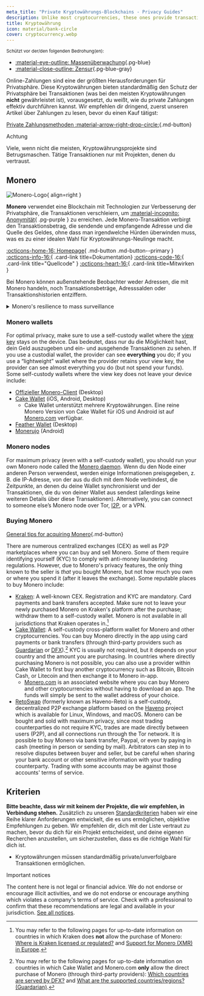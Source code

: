 ```yaml
---
meta_title: "Private Kryptowährungs-Blockchains - Privacy Guides"
description: Unlike most cryptocurrencies, these ones provide transaction privacy by default. Monero is our top choice for obfuscating transaction information.
title: Kryptowährung
icon: material/bank-circle
cover: cryptocurrency.webp
---
```


<small>Schützt vor der/den folgenden Bedrohung(en):</small>

- [:material-eye-outline: Massenüberwachung](basics/common-threats.md#mass-surveillance-programs ""){.pg-blue}
- [:material-close-outline: Zensur](basics/common-threats.md#avoiding-censorship ""){.pg-blue-gray}

Online-Zahlungen sind eine der größten Herausforderungen für Privatsphäre. Diese Kryptowährungen bieten standardmäßig den Schutz der Privatsphäre bei Transaktionen (was bei den meisten Kryptowährungen **nicht** gewährleistet ist), vorausgesetzt, du weißt, wie du private Zahlungen effektiv durchführen kannst. Wir empfehlen dir dringend, zuerst unseren Artikel über Zahlungen zu lesen, bevor du einen Kauf tätigst:

[Private Zahlungsmethoden :material-arrow-right-drop-circle:](advanced/payments.md ""){.md-button}

<div class="admonition danger" markdown>
<p class="admonition-title">Achtung</p>

Viele, wenn nicht die meisten, Kryptowährungsprojekte sind Betrugsmaschen. Tätige Transaktionen nur mit Projekten, denen du vertraust.

</div>

## Monero

<div class="admonition recommendation" markdown>

![Monero-Logo](assets/img/cryptocurrency/monero.svg){ align=right }

**Monero** verwendet eine Blockchain mit Technologien zur Verbesserung der Privatsphäre, die Transaktionen verschleiern, um [:material-incognito: Anonymität](basics/common-threats.md#anonymity-vs-privacy){ .pg-purple } zu erreichen. Jede Monero-Transaktion verbirgt den Transaktionsbetrag, die sendende und empfangende Adresse und die Quelle des Geldes, ohne dass man irgendwelche Hürden überwinden muss, was es zu einer idealen Wahl für Kryptowährungs-Neulinge macht.

[:octicons-home-16: Homepage](https://getmonero.org){ .md-button .md-button--primary }
[:octicons-info-16:](https://getmonero.org/resources/user-guides){ .card-link title=Dokumentation}
[:octicons-code-16:](https://github.com/monero-project/monero){ .card-link title="Quellcode" }
[:octicons-heart-16:](https://getmonero.org/get-started/contributing){ .card-link title=Mitwirken }

</details>

</div>

Bei Monero können außenstehende Beobachter weder Adressen, die mit Monero handeln, noch Transaktionsbeträge, Adresssalden oder Transaktionshistorien entziffern.

<details class="info" markdown>
<summary>Monero's resilience to mass surveillance</summary>

Im August 2021 [kündigte](https://web.archive.org/web/20240223224846/https://ciphertrace.com/enhanced-monero-tracing) CipherTrace erweiterte Monero-Verfolgungsfunktionen für Regierungsbehören an. Aus öffentlichen Veröffentlichungen geht hervor, dass das Financial Crimes Enforcement Network des US-Finanzministeriums das „Monero-Modul“ von CipherTrace Ende 2022 [lizenziert hat](https://sam.gov/opp/d12cbe9afbb94ca68006d0f006d355ac/view).

Die Vertraulichkeit des Monero-Transaktionsgraphen wird durch seine relativ kleinen Ringsignaturen eingeschränkt, insbesondere gegenüber gezielten Angriffen. Die Datenschutzfunktionen von Monero wurden auch von einigen Sicherheitsforschern [in Frage gestellt](https://web.archive.org/web/20180331203053/https://wired.com/story/monero-privacy), und in der Vergangenheit wurde eine Reihe schwerwiegender Server-Schwachstellen gefunden und gepatcht, sodass die Behauptungen von Organisationen wie CipherTrace nicht außer Frage stehen. Es ist zwar unwahrscheinlich, dass es für Monero Massenüberwachungs-Tools gibt, wie es sie für Bitcoin und andere Währungen gibt, aber es ist sicher, dass Rückverfolgungs-Tools bei gezielten Ermittlungen helfen.

Letzten Endes ist Monero der stärkste Kandidat für eine datenschutzfreundliche Kryptowährung, aber seine Datenschutzansprüche sind **nicht** definitiv bewiesen. Es ist mehr Zeit und Forschung nötig, um zu beurteilen, ob Monero widerstandsfähig genug gegen Angriffe ist, um immer eine angemessene Privatsphäre zu bieten.

</details>

### Monero wallets

For optimal privacy, make sure to use a self-custody wallet where the [view key](https://www.getmonero.org/resources/moneropedia/viewkey.html) stays on the device. Das bedeutet, dass nur du die Möglichkeit hast, dein Geld auszugeben und ein- und ausgehende Transaktionen zu sehen. If you use a custodial wallet, the provider can see **everything** you do; if you use a “lightweight” wallet where the provider retains your view key, the provider can see almost everything you do (but not spend your funds). Some self-custody wallets where the view key does not leave your device include:

- [Offizieller Monero-Client](https://getmonero.org/downloads) (Desktop)
- [Cake Wallet](https://cakewallet.com) (iOS, Android, Desktop)
    - Cake Wallet unterstützt mehrere Kryptowährungen. Eine reine Monero Version von Cake Wallet für iOS und Android ist auf [Monero.com](https://monero.com) verfügbar.
- [Feather Wallet](https://featherwallet.org) (Desktop)
- [Monerujo](https://monerujo.io) (Android)

### Monero nodes

For maximum privacy (even with a self-custody wallet), you should run your own Monero node called the [Monero daemon](https://getmonero.org/downloads/#cli). Wenn du den Node einer anderen Person verwendest, werden einige Informationen preisgegeben, z. B. die IP-Adresse, von der aus du dich mit dem Node verbindest, die Zeitpunkte, an denen du deine Wallet synchronisierst und der Transaktionen, die du von deiner Wallet aus sendest (allerdings keine weiteren Details über diese Transaktionen). Alternatively, you can connect to someone else’s Monero node over Tor, [I2P](alternative-networks.md#i2p-the-invisible-internet-project), or a VPN.

### Buying Monero

[General tips for acquiring Monero](advanced/payments.md#acquisition ""){.md-button}

There are numerous centralized exchanges (CEX) as well as P2P marketplaces where you can buy and sell Monero. Some of them require identifying yourself (KYC) to comply with anti-money laundering regulations. However, due to Monero's privacy features, the only thing known to the seller is _that_ you bought Monero, but not how much you own or where you spend it (after it leaves the exchange). Some reputable places to buy Monero include:

- [Kraken](https://kraken.com): A well-known CEX. Registration and KYC are mandatory. Card payments and bank transfers accepted. Make sure not to leave your newly purchased Monero on Kraken's platform after the purchase; withdraw them to a self-custody wallet. Monero is not available in all jurisdictions that Kraken operates in.[^1]
- [Cake Wallet](https://cakewallet.com): A self-custody cross-platform wallet for Monero and other cryptocurrencies. You can buy Monero directly in the app using card payments or bank transfers (through third-party providers such as [Guardarian](https://guardarian.com) or [DFX](https://dfx.swiss)).[^2] KYC is usually not required, but it depends on your country and the amount you are purchasing. In countries where directly purchasing Monero is not possible, you can also use a provider within Cake Wallet to first buy another cryptocurrency such as Bitcoin, Bitcoin Cash, or Litecoin and then exchange it to Monero in-app.
    - [Monero.com](https://monero.com) is an associated website where you can buy Monero and other cryptocurrencies without having to download an app. The funds will simply be sent to the wallet address of your choice.
- [RetoSwap](https://retoswap.com) (formerly known as Haveno-Reto) is a self-custody, decentralized P2P exchange platform based on the [Haveno](https://haveno.exchange) project which is available for Linux, Windows, and macOS. Monero can be bought and sold with maximum privacy, since most trading counterparties do not require KYC, trades are made directly between users (P2P), and all connections run through the Tor network. It is possible to buy Monero via bank transfer, Paypal, or even by paying in cash (meeting in person or sending by mail). Arbitrators can step in to resolve disputes between buyer and seller, but be careful when sharing your bank account or other sensitive information with your trading counterparty. Trading with some accounts may be against those accounts' terms of service.

## Kriterien

**Bitte beachte, dass wir mit keinem der Projekte, die wir empfehlen, in Verbindung stehen.** Zusätzlich zu unseren [Standardkriterien](about/criteria.md) haben wir eine Reihe klarer Anforderungen entwickelt, die es uns ermöglichen, objektive Empfehlungen zu geben. Wir empfehlen dir, dich mit der Liste vertraut zu machen, bevor du dich für ein Projekt entscheidest, und deine eigenen Recherchen anzustellen, um sicherzustellen, dass es die richtige Wahl für dich ist.

- Kryptowährungen müssen standardmäßig private/unverfolgbare Transaktionen ermöglichen.

<div class="admonition tip" markdown>
<p class="admonition-title">Important notices</p>

The content here is not legal or financial advice. We do not endorse or encourage illicit activities, and we do not endorse or encourage anything which violates a company's terms of service. Check with a professional to confirm that these recommendations are legal and available in your jurisdiction. [See all notices](about/notices.md).

</div>

[^1]: You may refer to the following pages for up-to-date information on countries in which Kraken does **not** allow the purchase of Monero: [Where is Kraken licensed or regulated?](https://support.kraken.com/hc/en-us/articles/where-is-kraken-licensed-or-regulated) and [Support for Monero (XMR) in Europe](https://support.kraken.com/hc/en-us/articles/support-for-monero-xmr-in-europe).
[^2]: You may refer to the following pages for up-to-date information on countries in which Cake Wallet and Monero.com **only** allow the direct purchase of Monero (through third-party providers): [Which countries are served by DFX?](https://docs.dfx.swiss/en/faq.html#which-countries-are-served-by-dfx) and [What are the supported countries/regions? (Guardarian)](https://guardarian.freshdesk.com/support/solutions/articles/80001151826-what-are-the-supported-countries-regions).
